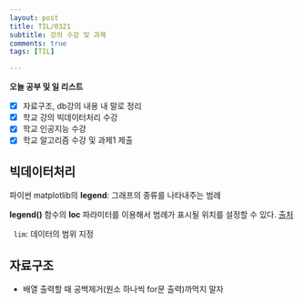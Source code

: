 ```yaml
---
layout: post
title: TIL/0321
subtitle: 강의 수강 및 과제
comments: true
tags: [TIL]

---
```

**오늘 공부 및  일 리스트**

 - [x] 자료구조, db강의 내용 내 말로 정리
 - [x] 학교 강의 빅데이터처리 수강
 - [x] 학교 인공지능 수강
 - [x] 학교 알고리즘 수강 및 과제1 제출

## 빅데이터처리 
파이썬 matplotlib의 **legend**: 그래프의 종류를 나타내주는 범례

**legend()** 함수의 **loc** 파라미터를 이용해서 범례가 표시될 위치를 설정할 수 있다. [출처](https://codetorial.net/matplotlib/set_legend.html)

<code> lim</code>: 데이터의 범위 지정

## 자료구조
* 배열 출력할 때 공백제거(원소 하나씩 for문 출력)까먹지 말자
